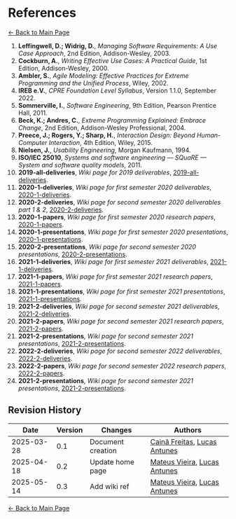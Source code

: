 # **References**

[← Back to Main Page](index.md)

1. **Leffingwell, D.; Widrig, D.**, *Managing Software Requirements: A Use Case Approach*, 2nd Edition, Addison-Wesley, 2003.
2. **Cockburn, A.**, *Writing Effective Use Cases: A Practical Guide*, 1st Edition, Addison-Wesley, 2000.
3. **Ambler, S.**, *Agile Modeling: Effective Practices for Extreme Programming and the Unified Process*, Wiley, 2002.
4. **IREB e.V.**, *CPRE Foundation Level Syllabus*, Version 1.1.0, September 2022.
5. **Sommerville, I.**, *Software Engineering*, 9th Edition, Pearson Prentice Hall, 2011.
6. **Beck, K.; Andres, C.**, *Extreme Programming Explained: Embrace Change*, 2nd Edition, Addison-Wesley Professional, 2004.
7. **Preece, J.; Rogers, Y.; Sharp, H.**, *Interaction Design: Beyond Human-Computer Interaction*, 4th Edition, Wiley, 2015.
8. **Nielsen, J.**, *Usability Engineering*, Morgan Kaufmann, 1994.
9. **ISO/IEC 25010**, *Systems and software engineering — SQuaRE — System and software quality models*, 2011.
10. **2019-all-deliveries**, *Wiki page for 2019 deliverables*, [2019-all-deliveries](database/2019/2019.md).
11. **2020-1-deliveries**, *Wiki page for first semester 2020 deliverables*, [2020-1-deliveries](database/2020/1/deliveries.md).
12. **2020-2-deliveries**, *Wiki page for second semester 2020 deliverables part 1 & 2*, [2020-2-deliveries](database/2020/2/deliveries.md).
13. **2020-1-papers**, *Wiki page for first semester 2020 research papers*, [2020-1-papers](database/2020/1/papers.md).
15. **2020-1-presentations**, *Wiki page for first semester 2020 presentations*, [2020-1-presentations](database/2020/1/presentations.md).
16. **2020-2-presentations**, *Wiki page for second semester 2020 presentations*, [2020-2-presentations](database/2020/2/presentations.md).
17. **2021-1-deliveries**, *Wiki page for first semester 2021 deliverables*, [2021-1-deliveries](database/2021/1/deliveries.md).
18. **2021-1-papers**, *Wiki page for first semester 2021 research papers*, [2021-1-papers](database/2021/1/papers.md).
19. **2021-1-presentations**, *Wiki page for first semester 2021 presentations*, [2021-1-presentations](database/2021/1/presentations.md).
20. **2021-2-deliveries**, *Wiki page for second semester 2021 deliverables*, [2021-2-deliveries](database/2021/2/deliveries.md).
21. **2021-2-papers**, *Wiki page for second semester 2021 research papers*, [2021-2-papers](database/2021/2/papers.md).
22. **2021-2-presentations**, *Wiki page for second semester 2021 presentations*, [2021-2-presentations](database/2021/2/presentations.md).
23. **2022-2-deliveries**, *Wiki page for second semester 2022 deliverables*, [2022-2-deliveries](database/2022/2/deliveries.md).
24. **2022-2-papers**, *Wiki page for second semester 2022 research papers*, [2022-2-papers](database/2022/2/papers.md).
25. **2021-2-presentations**, *Wiki page for second semester 2021 presentations*, [2021-2-presentations](database/2022/2/presentations.md).

## Revision History

| Date       | Version | Changes                       | Authors                                                                                          |
| ---------- | ------- | ----------------------------- | ------------------------------------------------------------------------------------------------ |
| 2025-03-28 | 0.1     | Document creation             | [Cainã Freitas](https://github.com/freitasc), [Lucas Antunes](https://github.com/LucasGSAntunes) |
| 2025-04-18 | 0.2     | Update home page              | [Mateus Vieira](https://github.com/matix0), [Lucas Antunes](https://github.com/LucasGSAntunes)   |
| 2025-05-14 | 0.3     | Add wiki ref                  | [Mateus Vieira](https://github.com/matix0), [Lucas Antunes](https://github.com/LucasGSAntunes)   |

[← Back to Main Page](index.md)
